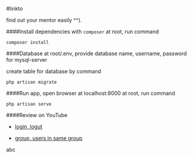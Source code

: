 #linkto

find out your mentor easily ^^).

####Install dependencies with `composer`
at root, run command
    
    composer install

####Database
at root/.env, provide database name, username, password for mysql-server

create table for database by command
    
    php artisan migrate

    
####Run app, open browser at localhost:8000
at root, run command
    
    php artisan serve
    
####Review on YouTube
+ [login, logut](https://youtu.be/ho6MHVVlJlY)

+ [group, users in same group](https://www.youtube.com/watch?v=givWxPx46K0)
    
abc
